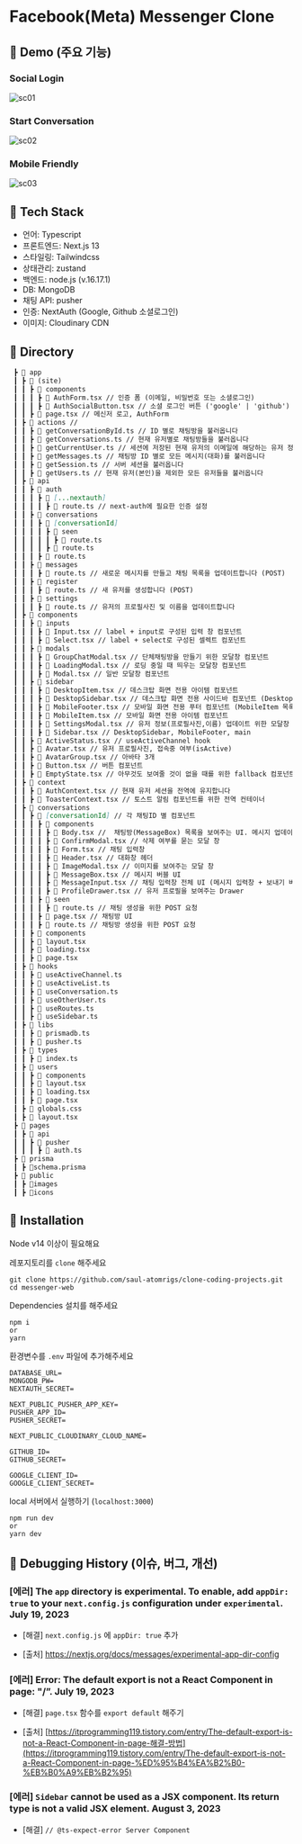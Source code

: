 # Facebook(Meta) Messenger Clone

## 📌 Demo (주요 기능)
### Social Login
![sc01](https://github.com/saul-atomrigs/clone-coding-projects/assets/82362278/9ac4ce2e-4c10-454b-9c3c-7aa79391aaba)

### Start Conversation
![sc02](https://github.com/saul-atomrigs/clone-coding-projects/assets/82362278/8377ccf6-c8e9-477e-899a-b8b0acd5aaec)

### Mobile Friendly
![sc03](https://github.com/saul-atomrigs/clone-coding-projects/assets/82362278/bbf35d6c-6da0-40e9-871a-9b113d553050)

## 📌 Tech Stack
- 언어: Typescript
- 프론트엔드: Next.js 13
- 스타일링: Tailwindcss
- 상태관리: zustand 
- 백엔드: node.js (v.16.17.1)
- DB: MongoDB
- 채팅 API: pusher
- 인증: NextAuth (Google, Github 소셜로그인)
- 이미지: Cloudinary CDN

## 📌 Directory
```markdown
 ┣ 📂 app
 ┃ ┣ 📂 (site)
 ┃ ┃ ┣ 📂 components
 ┃ ┃ ┃ ┣ 📜 AuthForm.tsx // 인증 폼 (이메일, 비밀번호 또는 소셜로그인)
 ┃ ┃ ┃ ┣ 📜 AuthSocialButton.tsx // 소셜 로그인 버튼 ('google' | 'github')
 ┃ ┃ ┣ 📜 page.tsx // 메신저 로고, AuthForm
 ┃ ┣ 📂 actions // 
 ┃ ┃ ┣ 📜 getConversationById.ts // ID 별로 채팅방을 불러옵니다 
 ┃ ┃ ┣ 📜 getConversations.ts // 현재 유저별로 채팅방들을 불러옵니다
 ┃ ┃ ┣ 📜 getCurrentUser.ts // 세션에 저장된 현재 유저의 이메일에 해당하는 유저 정보를 MongoDB에서 불러옵니다
 ┃ ┃ ┣ 📜 getMessages.ts // 채팅방 ID 별로 모든 메시지(대화)를 불러옵니다 
 ┃ ┃ ┣ 📜 getSession.ts // 서버 세션을 불러옵니다
 ┃ ┃ ┣ 📜 getUsers.ts // 현재 유저(본인)을 제외한 모든 유저들을 불러옵니다
 ┃ ┣ 📂 api
 ┃ ┃ ┣ 📂 auth
 ┃ ┃ ┃ ┣ 📂 [...nextauth]
 ┃ ┃ ┃ ┃ ┣ 📂 route.ts // next-auth에 필요한 인증 설정
 ┃ ┃ ┣ 📂 conversations
 ┃ ┃ ┃ ┣ 📂 [conversationId]
 ┃ ┃ ┃ ┃ ┣ 📂 seen
 ┃ ┃ ┃ ┃ ┃ ┣ 📂 route.ts
 ┃ ┃ ┃ ┃ ┣ 📂 route.ts
 ┃ ┃ ┃ ┣ 📜 route.ts
 ┃ ┃ ┣ 📂 messages
 ┃ ┃ ┃ ┣ 📜 route.ts // 새로운 메시지를 만들고 채팅 목록을 업데이트합니다 (POST)
 ┃ ┃ ┣ 📂 register
 ┃ ┃ ┃ ┣ 📜 route.ts // 새 유저를 생성합니다 (POST)
 ┃ ┃ ┣ 📂 settings
 ┃ ┃ ┃ ┣ 📜 route.ts // 유저의 프로필사진 및 이름을 업데이트합니다
 ┃ ┣ 📂 components
 ┃ ┃ ┣ 📂 inputs
 ┃ ┃ ┃ ┣ 📜 Input.tsx // label + input로 구성된 입력 창 컴포넌트
 ┃ ┃ ┃ ┣ 📜 Select.tsx // label + select로 구성된 셀렉트 컴포넌트
 ┃ ┃ ┣ 📂 modals
 ┃ ┃ ┃ ┣ 📜 GroupChatModal.tsx // 단체채팅방을 만들기 위한 모달창 컴포넌트
 ┃ ┃ ┃ ┣ 📜 LoadingModal.tsx // 로딩 중일 때 띄우는 모달창 컴포넌트
 ┃ ┃ ┃ ┣ 📜 Modal.tsx // 일반 모달창 컴포넌트
 ┃ ┃ ┣ 📂 sidebar
 ┃ ┃ ┃ ┣ 📜 DesktopItem.tsx // 데스크탑 화면 전용 아이템 컴포넌트
 ┃ ┃ ┃ ┣ 📜 DesktopSidebar.tsx // 데스크탑 화면 전용 사이드바 컴포넌트 (DesktopItem 목록)
 ┃ ┃ ┃ ┣ 📜 MobileFooter.tsx // 모바일 화면 전용 푸터 컴포넌트 (MobileItem 목록)
 ┃ ┃ ┃ ┣ 📜 MobileItem.tsx // 모바일 화면 전용 아이템 컴포넌트 
 ┃ ┃ ┃ ┣ 📜 SettingsModal.tsx // 유저 정보(프로필사진,이름) 업데이트 위한 모달창 컴포넌트
 ┃ ┃ ┃ ┣ 📜 Sidebar.tsx // DesktopSidebar, MobileFooter, main 
 ┃ ┃ ┣ 📜 ActiveStatus.tsx // useActiveChannel hook
 ┃ ┃ ┣ 📜 Avatar.tsx // 유저 프로필사진, 접속중 여부(isActive)
 ┃ ┃ ┣ 📜 AvatarGroup.tsx // 아바타 3개
 ┃ ┃ ┣ 📜 Button.tsx // 버튼 컴포넌트
 ┃ ┃ ┣ 📜 EmptyState.tsx // 아무것도 보여줄 것이 없을 때를 위한 fallback 컴포넌트
 ┃ ┣ 📂 context
 ┃ ┃ ┣ 📜 AuthContext.tsx // 현재 유저 세션을 전역에 유지합니다
 ┃ ┃ ┣ 📜 ToasterContext.tsx // 토스트 알림 컴포넌트를 위한 전역 컨테이너
 ┃ ┣ 📂 conversations
 ┃ ┃ ┣ 📂 [conversationId] // 각 채팅ID 별 컴포넌트
 ┃ ┃ ┃ ┣ 📂 components
 ┃ ┃ ┃ ┃ ┣ 📜 Body.tsx //  채팅방(MessageBox) 목록을 보여주는 UI. 메시지 업데이트 및 스크롤 기능을 제공합니다.
 ┃ ┃ ┃ ┃ ┣ 📜 ConfirmModal.tsx // 삭제 여부를 묻는 모달 창
 ┃ ┃ ┃ ┃ ┣ 📜 Form.tsx // 채팅 입력창 
 ┃ ┃ ┃ ┃ ┣ 📜 Header.tsx // 대화창 헤더 
 ┃ ┃ ┃ ┃ ┣ 📜 ImageModal.tsx // 이미지를 보여주는 모달 창 
 ┃ ┃ ┃ ┃ ┣ 📜 MessageBox.tsx // 메시지 버블 UI
 ┃ ┃ ┃ ┃ ┣ 📜 MessageInput.tsx // 채팅 입력창 전체 UI (메시지 입력창 + 보내기 버튼) 
 ┃ ┃ ┃ ┃ ┣ 📜 ProfileDrawer.tsx // 유저 프로필을 보여주는 Drawer
 ┃ ┃ ┃ ┣ 📂 seen
 ┃ ┃ ┃ ┃ ┣ 📜 route.ts // 채팅 생성을 위한 POST 요청
 ┃ ┃ ┃ ┣ 📜 page.tsx // 채팅방 UI
 ┃ ┃ ┃ ┣ 📜 route.ts // 채팅방 생성을 위한 POST 요청
 ┃ ┃ ┣ 📂 components
 ┃ ┃ ┣ 📜 layout.tsx
 ┃ ┃ ┣ 📜 loading.tsx
 ┃ ┃ ┣ 📜 page.tsx
 ┃ ┣ 📂 hooks
 ┃ ┃ ┣ 📜 useActiveChannel.ts
 ┃ ┃ ┣ 📜 useActiveList.ts
 ┃ ┃ ┣ 📜 useConversation.ts
 ┃ ┃ ┣ 📜 useOtherUser.ts
 ┃ ┃ ┣ 📜 useRoutes.ts
 ┃ ┃ ┣ 📜 useSidebar.ts
 ┃ ┣ 📂 libs
 ┃ ┃ ┣ 📜 prismadb.ts
 ┃ ┃ ┣ 📜 pusher.ts
 ┃ ┣ 📂 types
 ┃ ┃ ┣ 📜 index.ts
 ┃ ┣ 📂 users
 ┃ ┃ ┣ 📂 components
 ┃ ┃ ┣ 📜 layout.tsx
 ┃ ┃ ┣ 📜 loading.tsx
 ┃ ┃ ┣ 📜 page.tsx
 ┃ ┣ 📜 globals.css
 ┃ ┣ 📜 layout.tsx
 ┣ 📂 pages
 ┃ ┣ 📂 api
 ┃ ┃ ┣ 📂 pusher
 ┃ ┃ ┃ ┣ 📂 auth.ts
 ┣ 📂 prisma
 ┃ ┣ 📂schema.prisma
 ┣ 📂 public
 ┃ ┣ 📂images
 ┃ ┣ 📂icons
```

## 📌 Installation
Node v14 이상이 필요해요

레포지토리를 `clone` 해주세요
```
git clone https://github.com/saul-atomrigs/clone-coding-projects.git
cd messenger-web
```

Dependencies 설치를 해주세요
```
npm i
or
yarn
```

환경변수를 `.env` 파일에 추가해주세요
```
DATABASE_URL=
MONGODB_PW=
NEXTAUTH_SECRET=

NEXT_PUBLIC_PUSHER_APP_KEY=
PUSHER_APP_ID=
PUSHER_SECRET=

NEXT_PUBLIC_CLOUDINARY_CLOUD_NAME=

GITHUB_ID=
GITHUB_SECRET=

GOOGLE_CLIENT_ID=
GOOGLE_CLIENT_SECRET=
```
local 서버에서 실행하기 (`localhost:3000`)
```
npm run dev
or
yarn dev
```

## 📌 Debugging History (이슈, 버그, 개선)

### [에러] The `app` directory is experimental. To enable, add `appDir: true` to your `next.config.js` configuration under `experimental`. July 19, 2023 

- [해결] `next.config.js` 에 `appDir: true` 추가

- [출처] https://nextjs.org/docs/messages/experimental-app-dir-config


### [에러] Error: The default export is not a React Component in page: "/”. July 19, 2023 

- [해결] `page.tsx` 함수를 `export default` 해주기

- [출처] [https://itprogramming119.tistory.com/entry/The-default-export-is-not-a-React-Component-in-page-해결-방법](https://itprogramming119.tistory.com/entry/The-default-export-is-not-a-React-Component-in-page-%ED%95%B4%EA%B2%B0-%EB%B0%A9%EB%B2%95)


### [에러] `Sidebar` cannot be used as a JSX component. Its return type is not a valid JSX element. August 3, 2023 

- [해결] `// @ts-expect-error Server Component`
